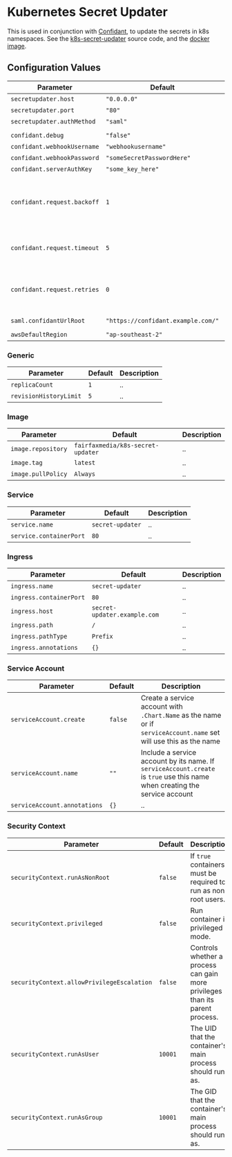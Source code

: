 # Kubernetes Secret Updater

This is used in conjunction with [Confidant](https://github.com/lyft/confidant), to update the secrets in k8s namespaces.
See the [k8s-secret-updater](https://github.com/fairfaxmedia/k8s-secret-updater) source code, and the [docker image](https://hub.docker.com/r/fairfaxmedia/k8s-secret-updater).

## Configuration Values

| Parameter                   | Default                            | Description                                             |
| --------------------------- | ---------------------------------- | ------------------------------------------------------- |
| `secretupdater.host`        | `"0.0.0.0"`                        | ..                                                      |
| `secretupdater.port`        | `"80"`                             | ..                                                      |
| `secretupdater.authMethod`  | `"saml"`                           | ..                                                      |
|                             |                                    |                                                         |
| `confidant.debug`           | `"false"`                          | ..                                                      |
| `confidant.webhookUsername` | `"webhookusername"`                | ..                                                      |
| `confidant.webhookPassword` | `"someSecretPasswordHere"`         | ..                                                      |
| `confidant.serverAuthKey`   | `"some_key_here"`                  | ..                                                      |
| `confidant.request.backoff` | `1`                                | Backoff factor for retries. See urllib3's Retry helper. |
| `confidant.request.timeout` | `5`                                | Connect and read timeout in seconds.                    |
| `confidant.request.retries` | `0`                                | Number of retries to use on failed requests.            |
|                             |                                    |                                                         |
| `saml.confidantUrlRoot`     | `"https://confidant.example.com/"` | ..                                                      |
|                             |                                    |                                                         |
| `awsDefaultRegion`          | `"ap-southeast-2"`                 | ..                                                      |

### Generic

| Parameter              | Default | Description |
| ---------------------- | ------- | ----------- |
| `replicaCount`         | `1`     | ..          |
| `revisionHistoryLimit` | `5`     | ..          |

### Image

| Parameter          | Default                           | Description |
| ------------------ | --------------------------------- | ----------- |
| `image.repository` | `fairfaxmedia/k8s-secret-updater` | ..          |
| `image.tag`        | `latest`                          | ..          |
| `image.pullPolicy` | `Always`                          | ..          |

### Service

| Parameter               | Default          | Description |
| ----------------------- | ---------------- | ----------- |
| `service.name`          | `secret-updater` | ..          |
| `service.containerPort` | `80`             | ..          |

### Ingress

| Parameter               | Default                      | Description |
| ----------------------- | ---------------------------- | ----------- |
| `ingress.name`          | `secret-updater`             | ..          |
| `ingress.containerPort` | `80`                         | ..          |
| `ingress.host`          | `secret-updater.example.com` | ..          |
| `ingress.path`          | `/`                          | ..          |
| `ingress.pathType`      | `Prefix`                     | ..          |
| `ingress.annotations`   | `{}`                         | ..          |

### Service Account

| Parameter               | Default | Description |
| ----------------------- | ------- | ----------- |
| `serviceAccount.create` | `false` | Create a service account with `.Chart.Name` as the name or if `serviceAccount.name`  set will use this as the name |
| `serviceAccount.name`   | `""`    | Include a service account by its name. If `serviceAccount.create` is `true` use this name when creating the service account |
| `serviceAccount.annotations` | `{}` | .. |

### Security Context

| Parameter                                  | Default | Description |
| ------------------------------------------ | ------- | ----------- |
| `securityContext.runAsNonRoot`             | `false` | If `true` containers must be required to run as non-root users. |
| `securityContext.privileged`               | `false` | Run container in privileged mode. |
| `securityContext.allowPrivilegeEscalation` | `false` | Controls whether a process can gain more privileges than its parent process. |
| `securityContext.runAsUser`                | `10001` | The UID that the container's main process should run as.  |
| `securityContext.runAsGroup`               | `10001` | The GID that the container's main process should run as.  |
